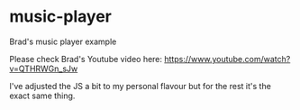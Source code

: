 # music-player
Brad's music player example

Please check Brad's Youtube video here: https://www.youtube.com/watch?v=QTHRWGn_sJw

I've adjusted the JS a bit to my personal flavour but for the rest it's the exact same thing.
